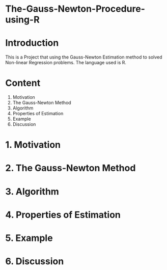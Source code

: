 # The-Gauss-Newton-Procedure-using-R
# Introduction
This is a Project that using the Gauss-Newton Estimation method to solved Non-linear Regression problems. The language used is R.

# Content
1. Motivation
2. The Gauss-Newton Method
3. Algorithm
4. Properties of Estimation
5. Example
6. Discussion

# 1. Motivation
# 2. The Gauss-Newton Method
# 3. Algorithm
# 4. Properties of Estimation
# 5. Example
# 6. Discussion
